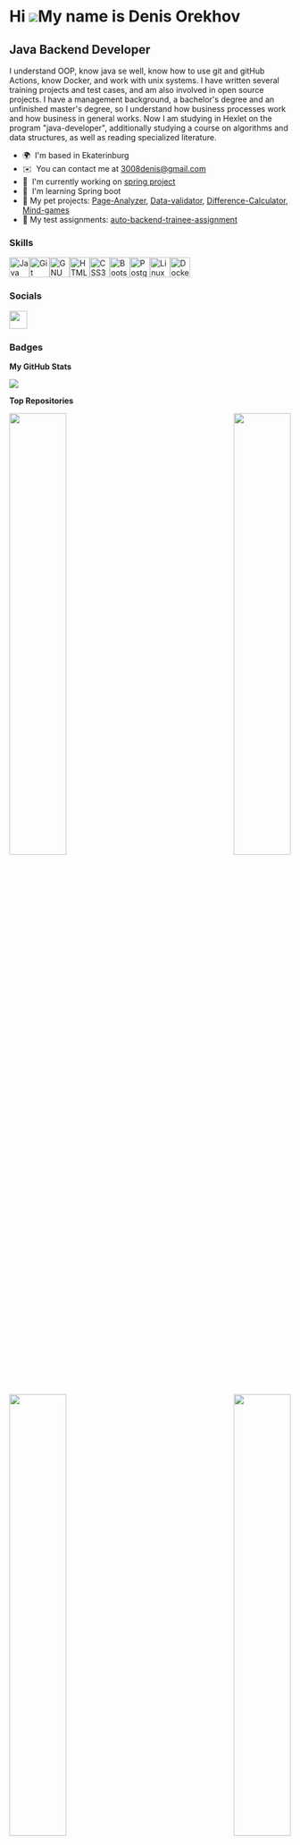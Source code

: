 Hi ![](https://user-images.githubusercontent.com/18350557/176309783-0785949b-9127-417c-8b55-ab5a4333674e.gif)My name is Denis Orekhov
=====================================================================================================================================

Java Backend Developer
----------------------

I understand OOP, know java se well, know how to use git and gitHub Actions, know Docker, and work with unix systems. I have written several training projects and test cases, and am also involved in open source projects. I have a management background, a bachelor's degree and an unfinished master's degree, so I understand how business processes work and how business in general works. Now I am studying in Hexlet on the program "java-developer", additionally studying a course on algorithms and data structures, as well as reading specialized literature.

* 🌍  I'm based in Ekaterinburg
* ✉️  You can contact me at [3008denis@gmail.com](mailto:3008denis@gmail.com)
* 🚀  I'm currently working on [spring project](https://github.com/Grad566/java-project-99)
* 🧠  I'm learning Spring boot
* 💼  My pet projects: [Page-Analyzer](https://github.com/Grad566/Page-Analyzer), [Data-validator](https://github.com/Grad566/Data-validator), [Difference-Calculator](https://github.com/Grad566/Difference-Calculator), [Mind-games](https://github.com/Grad566/Mind-games)
* 📗  My test assignments: [auto-backend-trainee-assignment](https://github.com/Grad566/auto-backend-trainee-assignment)

### Skills


<p align="left">
<a href="https://www.oracle.com/java/" target="_blank" rel="noreferrer"><img src="https://raw.githubusercontent.com/danielcranney/readme-generator/main/public/icons/skills/java-colored.svg" width="36" height="36" alt="Java" /></a><a href="https://git-scm.com/" target="_blank" rel="noreferrer"><img src="https://raw.githubusercontent.com/danielcranney/readme-generator/main/public/icons/skills/git-colored.svg" width="36" height="36" alt="Git" /></a><a href="https://www.gnu.org/software/bash/" target="_blank" rel="noreferrer"><img src="https://raw.githubusercontent.com/danielcranney/readme-generator/main/public/icons/skills/gnubash.svg" width="36" height="36" alt="GNU Bash" /></a><a href="https://developer.mozilla.org/en-US/docs/Glossary/HTML5" target="_blank" rel="noreferrer"><img src="https://raw.githubusercontent.com/danielcranney/readme-generator/main/public/icons/skills/html5-colored.svg" width="36" height="36" alt="HTML5" /></a><a href="https://www.w3.org/TR/CSS/#css" target="_blank" rel="noreferrer"><img src="https://raw.githubusercontent.com/danielcranney/readme-generator/main/public/icons/skills/css3-colored.svg" width="36" height="36" alt="CSS3" /></a><a href="https://getbootstrap.com/" target="_blank" rel="noreferrer"><img src="https://raw.githubusercontent.com/danielcranney/readme-generator/main/public/icons/skills/bootstrap-colored.svg" width="36" height="36" alt="Bootstrap" /></a><a href="https://www.postgresql.org/" target="_blank" rel="noreferrer"><img src="https://raw.githubusercontent.com/danielcranney/readme-generator/main/public/icons/skills/postgresql-colored.svg" width="36" height="36" alt="PostgreSQL" /></a><a href="https://www.linux.org" target="_blank" rel="noreferrer"><img src="https://raw.githubusercontent.com/danielcranney/readme-generator/main/public/icons/skills/linux-colored.svg" width="36" height="36" alt="Linux" /></a><a href="https://www.docker.com/" target="_blank" rel="noreferrer"><img src="https://raw.githubusercontent.com/danielcranney/readme-generator/main/public/icons/skills/docker-colored.svg" width="36" height="36" alt="Docker" /></a>
</p>


### Socials

<p align="left"> <a href="https://www.github.com/Grad566" target="_blank" rel="noreferrer"> <picture> <source media="(prefers-color-scheme: dark)" srcset="https://raw.githubusercontent.com/danielcranney/readme-generator/main/public/icons/socials/github-dark.svg" /> <source media="(prefers-color-scheme: light)" srcset="https://raw.githubusercontent.com/danielcranney/readme-generator/main/public/icons/socials/github.svg" /> <img src="https://raw.githubusercontent.com/danielcranney/readme-generator/main/public/icons/socials/github.svg" width="32" height="32" /> </picture> </a></p>

### Badges

<b>My GitHub Stats</b>

<a href="http://www.github.com/Grad566"><img src="https://github-readme-streak-stats.herokuapp.com/?user=Grad566&stroke=ffffff&background=1c1917&ring=0891b2&fire=0891b2&currStreakNum=ffffff&currStreakLabel=0891b2&sideNums=ffffff&sideLabels=ffffff&dates=ffffff&hide_border=true" /></a>

<b>Top Repositories</b>

<div width="100%" align="center"><a href="https://github.com/Grad566/Page-Analyzer" align="left"><img align="left" width="45%" src="https://github-readme-stats.vercel.app/api/pin/?username=Grad566&repo=Page-Analyzer&title_color=0891b2&text_color=ffffff&icon_color=0891b2&bg_color=1c1917&hide_border=true&locale=en" /></a><a href="https://github.com/Grad566/Data-validator" align="right"><img align="right" width="45%" src="https://github-readme-stats.vercel.app/api/pin/?username=Grad566&repo=Data-validator&title_color=0891b2&text_color=ffffff&icon_color=0891b2&bg_color=1c1917&hide_border=true&locale=en" /></a></div><br /><br /><br /><br /><br /><br /><br />

<br /><br /><br /><br /><br />

<div width="100%" align="center"><a href="https://github.com/Grad566/auto-backend-trainee-assignment" align="left"><img align="left" width="45%" src="https://github-readme-stats.vercel.app/api/pin/?username=Grad566&repo=auto-backend-trainee-assignment&title_color=0891b2&text_color=ffffff&icon_color=0891b2&bg_color=1c1917&hide_border=true&locale=en" /></a><a href="https://github.com/Grad566/Difference-Calculator" align="right"><img align="right" width="45%" src="https://github-readme-stats.vercel.app/api/pin/?username=Grad566&repo=Difference-Calculator&title_color=0891b2&text_color=ffffff&icon_color=0891b2&bg_color=1c1917&hide_border=true&locale=en" /></a></div>
